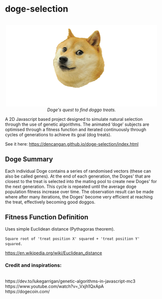 # doge-selection

<p align="center">
  <br>
  <img src="doge.png">
  <br>
  <i>Doge's quest to find doggo treats.</i>
</p>


A 2D Javascript based project designed to simulate natural selection through the use of genetic
algorithms. The animated ‘doge’ subjects are optimised through a fitness function and iterated
continuously through cycles of generations to achieve its goal (dog treats).

See it here: https://dencangan.github.io/doge-selection/index.html

## Doge Summary
Each individual Doge contains a series of randomised vectors (these can also be called genes). At the end of each generation, the Doges' that are closest to the 
treat is selected into the mating pool to create new Doges' for the next generation. This cycle is repeated until the average doge population 
fitness increase over time. The observation result can be made where after many iterations, the Doges' become very efficient at 
reaching the treat, effectively becoming good doggos.

## Fitness Function Definition
Uses simple Euclidean distance (Pythagoras theorem). 

`
Square root of 'treat position X' squared + 'treat position Y' squared.
`

https://en.wikipedia.org/wiki/Euclidean_distance


### Credit and inspirations:
<br>
https://dev.to/lukegarrigan/genetic-algorithms-in-javascript-mc3
<br>
https://www.youtube.com/watch?v=_Vxjh1QxApA
<br>
https://dogecoin.com/